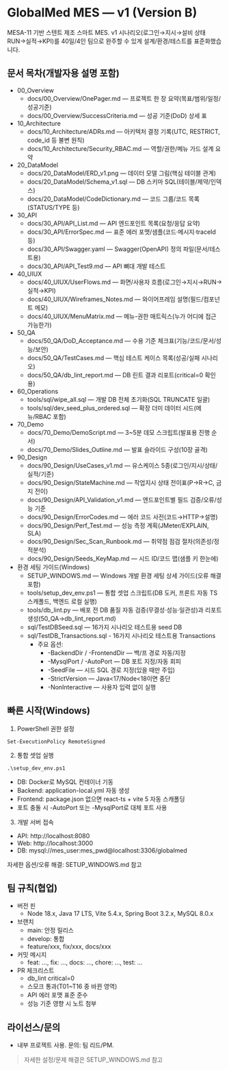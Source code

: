 # GlobalMed MES — v1 (Version B)

MESA-11 기반 스텐트 제조 스마트 MES. v1 시나리오(로그인→지시→설비 상태 RUN→실적→KPI)를 40일/4인 팀으로 완주할 수 있게 설계/환경/테스트를 표준화했습니다.

## 문서 목차(개발자용 설명 포함)

- 00_Overview
  - docs/00_Overview/OnePager.md — 프로젝트 한 장 요약(목표/범위/일정/성공기준)
  - docs/00_Overview/SuccessCriteria.md — 성공 기준(DoD) 상세 표
- 10_Architecture
  - docs/10_Architecture/ADRs.md — 아키텍처 결정 기록(UTC, RESTRICT, code_id 등 불변 원칙)
  - docs/10_Architecture/Security_RBAC.md — 역할/권한/메뉴 가드 설계 요약
- 20_DataModel
  - docs/20_DataModel/ERD_v1.png — 데이터 모델 그림(핵심 테이블 관계)
  - docs/20_DataModel/Schema_v1.sql — DB 스키마 SQL(테이블/제약/인덱스)
  - docs/20_DataModel/CodeDictionary.md — 코드 그룹/코드 목록(STATUS/TYPE 등)
- 30_API
  - docs/30_API/API_List.md — API 엔드포인트 목록(요청/응답 요약)
  - docs/30_API/ErrorSpec.md — 표준 에러 포맷/샘플(코드·메시지·traceId 등)
  - docs/30_API/Swagger.yaml — Swagger(OpenAPI) 정의 파일(문서/테스트용)
  - docs/30_API/API_Test9.md — API 뼈대 개발 테스트
- 40_UIUX
  - docs/40_UIUX/UserFlows.md — 화면/사용자 흐름(로그인→지시→RUN→실적→KPI)
  - docs/40_UIUX/Wireframes_Notes.md — 와이어프레임 설명(필드/컴포넌트 메모)
  - docs/40_UIUX/MenuMatrix.md — 메뉴-권한 매트릭스(누가 어디에 접근 가능한가)
- 50_QA
  - docs/50_QA/DoD_Acceptance.md — 수용 기준 체크표(기능/코드/문서/성능/보안)
  - docs/50_QA/TestCases.md — 핵심 테스트 케이스 목록(성공/실패 시나리오)
  - docs/50_QA/db_lint_report.md — DB 린트 결과 리포트(critical=0 확인용)
- 60_Operations
  - tools/sql/wipe_all.sql — 개발 DB 전체 초기화(SQL TRUNCATE 일괄)
  - tools/sql/dev_seed_plus_ordered.sql — 확장 더미 데이터 시드(메뉴/RBAC 포함)
- 70_Demo
  - docs/70_Demo/DemoScript.md — 3~5분 데모 스크립트(발표용 진행 순서)
  - docs/70_Demo/Slides_Outline.md — 발표 슬라이드 구성(10장 골격)
- 90_Design
  - docs/90_Design/UseCases_v1.md — 유스케이스 5종(로그인/지시/상태/실적/기준)
  - docs/90_Design/StateMachine.md — 작업지시 상태 전이표(P→R→C, 금지 전이)
  - docs/90_Design/API_Validation_v1.md — 엔드포인트별 필드 검증/오류/성능 기준
  - docs/90_Design/ErrorCodes.md — 에러 코드 사전(코드→HTTP→설명)
  - docs/90_Design/Perf_Test.md — 성능 측정 계획(JMeter/EXPLAIN, SLA)
  - docs/90_Design/Sec_Scan_Runbook.md — 취약점 점검 절차(의존성/정적분석)
  - docs/90_Design/Seeds_KeyMap.md — 시드 ID/코드 맵(샘플 키 한눈에)
- 환경 세팅 가이드(Windows)
  - SETUP_WINDOWS.md — Windows 개발 환경 세팅 상세 가이드(오류 해결 포함)
  - tools/setup_dev_env.ps1 — 통합 셋업 스크립트(DB 도커, 프론트 자동 TS 스캐폴드, 백엔드 로컬 실행)
  - tools/db_lint.py — 배포 전 DB 품질 자동 검증(무결성·성능·일관성)과 리포트 생성(50_QA->db_lint_report.md)
  - sql/TestDBSeed.sql — 16가지 시나리오 테스트용 seed DB
  - sql/TestDB_Transactions.sql - 16가지 시나리오 테스트용 Transactions
    - 주요 옵션:
      - -BackendDir / -FrontendDir — 백/프 경로 자동/지정
      - -MysqlPort / -AutoPort — DB 포트 지정/자동 회피
      - -SeedFile — 시드 SQL 경로 지정(있을 때만 주입)
      - -StrictVersion — Java<17/Node<18이면 중단
      - -NonInteractive — 사용자 입력 없이 실행


## 빠른 시작(Windows)
1) PowerShell 권한 설정
```
Set-ExecutionPolicy RemoteSigned
```
2) 통합 셋업 실행
```
.\setup_dev_env.ps1
```
- DB: Docker로 MySQL 컨테이너 기동
- Backend: application-local.yml 자동 생성
- Frontend: package.json 없으면 react-ts + vite 5 자동 스캐폴딩
- 포트 충돌 시 -AutoPort 또는 -MysqlPort로 대체 포트 사용

3) 개발 서버 접속
- API: http://localhost:8080
- Web: http://localhost:3000
- DB: mysql://mes_user:mes_pwd@localhost:3306/globalmed

자세한 옵션/오류 해결: SETUP_WINDOWS.md 참고

## 팀 규칙(협업)
- 버전 핀
  - Node 18.x, Java 17 LTS, Vite 5.4.x, Spring Boot 3.2.x, MySQL 8.0.x
- 브랜치
  - main: 안정 릴리스
  - develop: 통합
  - feature/xxx, fix/xxx, docs/xxx
- 커밋 메시지
  - feat: …, fix: …, docs: …, chore: …, test: …
- PR 체크리스트
  - db_lint critical=0
  - 스모크 통과(T01~T16 중 바뀐 영역)
  - API 에러 포맷 표준 준수
  - 성능 기준 영향 시 노트 첨부

## 라이선스/문의
- 내부 프로젝트 사용. 문의: 팀 리드/PM.
> 자세한 설정/문제 해결은 SETUP_WINDOWS.md 참고